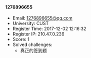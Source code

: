 #### 1276896655  

* Email: 1276896655@qq.com  
* University: CUST  
* Register Time: 2017-12-02 12:16:32  
* Register IP: 210.47.0.236  
* Score: 1  
* Solved challenges: 
  * 真正的签到题  
